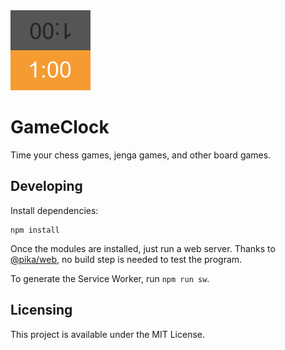 <img src="icons/app.svg" width="128" height="128" alt="">

# GameClock

Time your chess games, jenga games, and other board games.

## Developing

Install dependencies:

```shell
npm install
```

Once the modules are installed, just run a web server. Thanks to
[@pika/web](https://github.com/pikapkg/web), no build step is needed to test the
program.

To generate the Service Worker, run `npm run sw`.

## Licensing

This project is available under the MIT License.
